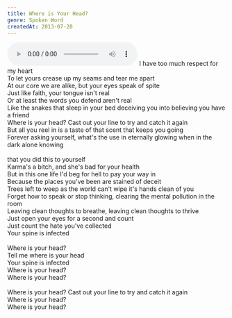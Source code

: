```yaml
---
title: Where is Your Head?
genre: Spoken Word
createdAt: 2013-07-20
---
```

<audio controls class="mb-6 w-full">
  <source src="/songs/Where is Your Head.mp3" type="audio/mpeg">
</audio>
I have too much respect for my heart<br>
To let yours crease up my seams and tear me apart<br>
At our core we are alike, but your eyes speak of spite<br>
Just like faith, your tongue isn't real<br>
Or at least the words you defend aren't real<br>
Like the snakes that sleep in your bed deceiving you into believing you have a friend<br>
Where is your head? Cast out your line to try and catch it again<br>
But all you reel in is a taste of that scent that keeps you going<br>
Forever asking yourself, what's the use in eternally glowing when in the dark alone knowing<br>
<br>
that you did this to yourself<br>
Karma's a bitch, and she's bad for your health<br>
But in this one life I'd beg for hell to pay your way in<br>
Because the places you've been are stained of deceit<br>
Trees left to weep as the world can't wipe it's hands clean of you<br>
Forget how to speak or stop thinking, clearing the mental pollution in the room<br>
Leaving clean thoughts to breathe, leaving clean thoughts to thrive<br>
Just open your eyes for a second and count<br>
Just count the hate you've collected<br>
Your spine is infected<br>
<br>
Where is your head?<br>
Tell me where is your head<br>
Your spine is infected<br>
Where is your head?<br>
Where is your head?<br>
<br>
Where is your head? Cast out your line to try and catch it again<br>
Where is your head?<br>
Where is your head?
